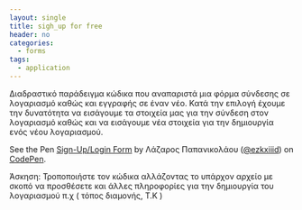 ```yaml
---
layout: single
title: sigh_up for free
header: no
categories:
  - forms
tags:
  - application
---
```



Διαδραστικό παράδειγμα κώδικα που αναπαριστά μια φόρμα σύνδεσης σε λογαριασμό καθώς και εγγραφής σε έναν νέο. Κατά την επιλογή έχουμε την 
δυνατότητα να εισάγουμε τα στοιχεία μας για την σύνδεση στον λογαριασμό καθώς και να εισάγουμε νέα στοιχεία για την δημιουργία ενός νέου 
λογαριασμού.


<p data-height="265" data-theme-id="0" data-slug-hash="rQrOQY" data-default-tab="css,result" data-user="ezkxiiid" data-pen-title="Sign-Up/Login Form" class="codepen">See the Pen <a href="https://codepen.io/ezkxiiid/pen/rQrOQY/">Sign-Up/Login Form</a> by Λάζαρος Παπανικολάου (<a href="https://codepen.io/ezkxiiid">@ezkxiiid</a>) on <a href="https://codepen.io">CodePen</a>.</p>
<script async src="https://static.codepen.io/assets/embed/ei.js"></script>


Άσκηση: Τροποποιήστε τον κώδικα αλλάζοντας το υπάρχον αρχείο με σκοπό να προσθέσετε και άλλες πληροφορίες για την δημιουργία του λογαριασμού
        π.χ ( τόπος διαμονής, Τ.Κ )
